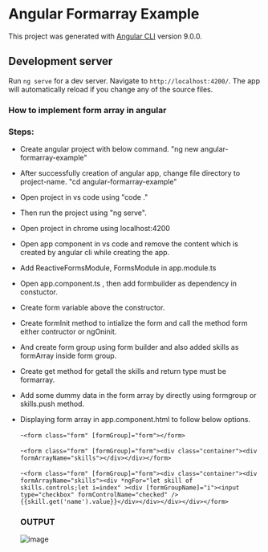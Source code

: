 # Angular Formarray Example

This project was generated with [Angular CLI](https://github.com/angular/angular-cli) version 9.0.0.

## Development server

Run `ng serve` for a dev server. Navigate to `http://localhost:4200/`. The app will automatically reload if you change any of the source files.

### How to implement form array in angular

### Steps: 

- Create angular project with below command.
	"ng new angular-formarray-example"

- After successfully creation of angular app, change file directory to project-name.
	"cd angular-formarray-example"

- Open project in vs code using "code ."

- Then run the project using "ng serve".

- Open project in chrome using localhost:4200

- Open app component in vs code and remove the content which is created by angular cli while creating the app.

- Add ReactiveFormsModule, FormsModule in app.module.ts

- Open app.component.ts , then add formbuilder as dependency in constuctor.

- Create form variable above the constructor.

- Create formInit method to intialize the form and call the method form either contructor or ngOninit.

- And create form group using form builder and also added skills as formArray inside form group.

- Create get method for getall the skills and return type must be formarray.

- Add some dummy data in the form array by directly using formgroup or skills.push method.

- Displaying form array in app.component.html to follow below options.

  -`<form class="form" [formGroup]="form"></form>`

  -`<form class="form" [formGroup]="form"><div class="container"><div formArrayName="skills"></div></div></form>`

  -`<form class="form" [formGroup]="form"><div class="container"><div formArrayName="skills"><div *ngFor="let skill of skills.controls;let i=index" ><div [formGroupName]="i"><input type="checkbox" formControlName="checked" /> {{skill.get('name').value}}</div></div></div></div></form>`
  
  
  ### OUTPUT
  
  
  ![image](https://user-images.githubusercontent.com/98155788/168487254-25c17ec3-6ffe-4fda-80e2-95ead1e0e49c.png)

